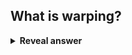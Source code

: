 ## What is warping?
<details>
<summary><b>Reveal answer</b></summary>
- Geometric transformation of graphical objects from one coordinate system to another<br>
</details>
